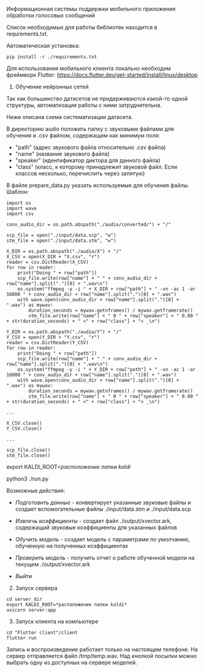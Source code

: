 Информационная системы поддержки мобильного приложения обработки голосовых сообщений

Список необходимых для работы библиотек находится в requrements.txt.

Автоматическая установка:

```
pip install -r ./requirements.txt
```

Для использования мобильного клиента локально необходим фреймворк Flutter:
https://docs.flutter.dev/get-started/install/linux/desktop

1. Обучение нейронных сетей

Так как большинство датасетов не придерживаются какой-то одной структуры, автоматизация работы с ними затруднительна.

Ниже описана схема систематизации датасета.

В директорию audio положить папку с звуковыми файлами для обучения и .csv файлом, содержащим как минимум поля:
* "path" (адрес звукового файла относительно .csv файла)
* "name" (название звукового файла)
* "speaker" (идентификатор диктора для данного файла)
* "class" (класс, к которому принадлежит звуковой файл. Если классов несколько, перечислить через запятую)

В файле prepare_data.py указать используемые для обучения файлы. Шаблон:

```
import os
import wave
import csv

conv_audio_dir = os.path.abspath("./audio/converted/") + "/"

scp_file = open("./input/data.scp", "w")
stm_file = open("./input/data.stm", "w")

X_DIR = os.path.abspath("./audio/X") + "/"
X_CSV = open(X_DIR + "X.csv", "r")
reader = csv.DictReader(X_CSV)
for row in reader:
    print("Doing " + row["path"])
    scp_file.write(row["name"] + " " + conv_audio_dir + row["name"].split(".")[0] + ".wav\n")
    os.system("ffmpeg -y -i " + X_DIR + row["path"] + " -vn -ac 1 -ar 16000 " + conv_audio_dir + row["name"].split(".")[0] + ".wav")
    with wave.open(conv_audio_dir + row["name"].split(".")[0] + ".wav") as mywav:
        duration_seconds = mywav.getnframes() / mywav.getframerate()
        stm_file.write(row["name"] + " 0 " + row["speaker"] + " 0.00 " + str(duration_seconds) + " <" + row["class"] + "> _\n")

Y_DIR = os.path.abspath("./audio/Y") + "/"
Y_CSV = open(Y_DIR + "Y.csv", "r")
reader = csv.DictReader(Y_CSV)
for row in reader:
    print("Doing " + row["path"])
    scp_file.write(row["name"] + " " + conv_audio_dir + row["name"].split(".")[0] + ".wav\n")
    os.system("ffmpeg -y -i " + Y_DIR + row["path"] + " -vn -ac 1 -ar 16000 " + conv_audio_dir + row["name"].split(".")[0] + ".wav")
    with wave.open(conv_audio_dir + row["name"].split(".")[0] + ".wav") as mywav:
        duration_seconds = mywav.getnframes() / mywav.getframerate()
        stm_file.write(row["name"] + " 0 " + row["speaker"] + " 0.00 " + str(duration_seconds) + " <" + row["class"] + "> _\n")

...

X_CSV.close()
Y_CSV.close()

...

scp_file.close()
stm_file.close()
```

export KALDI_ROOT=*расположение папки kaldi*

python3 ./run.py

Возможные действия:

* *Подготовить данные* - конвертирует указанные звуковые файлы и создает вспомогательные файлы ./input/data.stm и ./input/data.scp 

* *Извлечь коэффициенты* - создает файл ./output/xvector.ark, содержащий звуковые коэффициенты для указанных файлов

* *Обучить модель* - создает модель с параметрами по умолчанию, обученную на полученных коэффициентах

* *Проверить модель* - получить отчет о работе обученной модели на текущем ./output/xvector.ark

* *Выйти*

2. Запуск сервера

```
cd server_dir
export KALDI_ROOT=*расположение папки kaldi*
uvicorn server:app
```

3. Запуск клиента на компьютере

```
cd "Flutter client"/client
flutter run
```

Запись и воспроизведение работает только на настоящем телефоне. 
На сервер отправляется файл /tmp/temp.wav. Над кнопкой посылки можно выбрать одну из доступных на сервере моделей.
